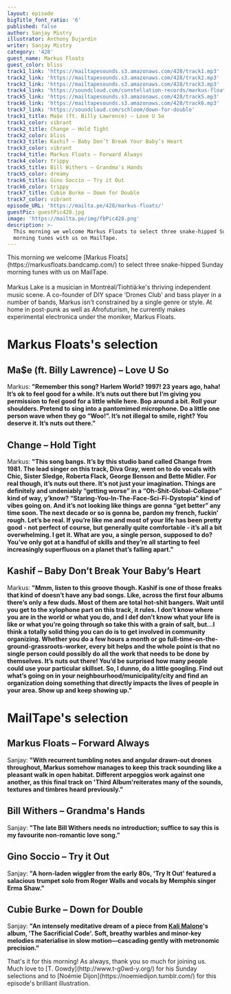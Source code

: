 ```yaml
---
layout: episode
bigTitle_font_ratio: '6'
published: false
author: Sanjay Mistry
illustrator: Anthony Dujardin
writer: Sanjay Mistry
category: '428'
guest_name: Markus Floats
guest_color: bliss
track1_link: 'https://mailtapesounds.s3.amazonaws.com/428/track1.mp3'
track2_link: 'https://mailtapesounds.s3.amazonaws.com/428/track2.mp3'
track3_link: 'https://mailtapesounds.s3.amazonaws.com/428/track3.mp3'
track4_link: 'https://soundcloud.com/constellation-records/markus-floats-forward-always'
track5_link: 'https://mailtapesounds.s3.amazonaws.com/428/track5.mp3'
track6_link: 'https://mailtapesounds.s3.amazonaws.com/428/track6.mp3'
track7_link: 'https://soundcloud.com/schloom/down-for-double'
track1_title: Ma$e (ft. Billy Lawrence) – Love U So
track1_color: vibrant
track2_title: Change – Hold Tight
track2_color: bliss
track3_title: Kashif – Baby Don’t Break Your Baby’s Heart
track3_color: vibrant
track4_title: Markus Floats – Forward Always
track4_color: trippy
track5_title: Bill Withers – Grandma's Hands
track5_color: dreamy
track6_title: Gino Soccio – Try it Out
track6_color: trippy
track7_title: Cubie Burke – Down for Double
track7_color: vibrant
episode_URL: 'https://mailta.pe/428/markus-floats/'
guestPic: guestPic428.jpg
image: 'https://mailta.pe/img/fbPic428.png'
description: >-
  This morning we welcome Markus Floats to select three snake-hipped Sunday
  morning tunes with us on MailTape.
---
```

<p id="introduction">This morning we welcome [Markus Floats](https://markusfloats.bandcamp.com/) to select three snake-hipped Sunday morning tunes with us on MailTape. 
<br><br>
Markus Lake is a musician in Montréal/Tiohtià꞉ke's thriving independent music scene. A co-founder of DIY space 'Drones Club' and bass player in a number of bands, Markus isn't constrained by a single genre or style. At home in post-punk as well as Afrofuturism, he currently makes experimental electronica under the moniker, Markus Floats. 
</p>


# Markus Floats's selection

## Ma$e (ft. Billy Lawrence) – Love U So
Markus: **"**Remember this song? Harlem World? 1997! 23 years ago, haha! It’s ok to feel good for a while. It’s nuts out there but I’m giving you permission to feel good for a little while here. Bop around a bit. Roll your shoulders. Pretend to sing into a pantomimed microphone. Do a little one person wave when they go “Woo!”. It’s not illegal to smile, right? You deserve it. It’s nuts out there.**"**

## Change – Hold Tight
Markus: **"**This song bangs. It’s by this studio band called Change from 1981. The lead singer on this track, Diva Gray, went on to do vocals with Chic, Sister Sledge, Roberta Flack, George Benson and Bette Midler. For real though, it’s nuts out there. It’s not just your imagination. Things are definitely and undeniably “getting worse” in a “Oh-Shit-Global-Collapse” kind of way, y’know? “Staring-You-In-The-Face-Sci-Fi-Dystopia” kind of vibes going on. And it’s not looking like things are gonna “get better” any time soon. The next decade or so is gonna be, pardon my french, fuckin’ rough. Let’s be real. If you’re like me and most of your life has been pretty good - not perfect of course, but generally quite comfortable - it’s all a bit overwhelming. I get it. What are you, a single person, supposed to do? You’ve only got at a handful of skills and they’re all starting to feel increasingly superfluous on a planet that’s falling apart.**"**

## Kashif – Baby Don’t Break Your Baby’s Heart
Markus: **"**Mmm, listen to this groove though. Kashif is one of those freaks that kind of doesn’t have any bad songs. Like, across the first four albums there’s only a few duds. Most of them are total hot-shit bangers. Wait until you get to the xylophone part on this track, it rules. I don’t know where you are in the world or what you do, and I def don’t know what your life is like or what you’re going through so take this with a grain of salt, but...I think a totally solid thing you can do is to get involved in community organizing. Whether you do a few hours a month or go full-time-on-the-ground-grassroots-worker, every bit helps and the whole point is that no single person could possibly do all the work that needs to be done by themselves. It’s nuts out there! You’d be surprised how many people could use your particular skillset. So, I dunno, do a little googling. Find out what’s going on in your neighbourhood/municipality/city and find an organization doing something that directly impacts the lives of people in your area. Show up and keep showing up.**"**


# MailTape's selection

## Markus Floats – Forward Always
Sanjay: **"**With recurrent tumbling notes and angular drawn-out drones throughout, Markus somehow manages to keep this track sounding like a pleasant walk in open habitat. Different arpeggios work against one another, as this final track on 'Third Album'reiterates many of the sounds, textures and timbres heard previously.**"**

## Bill Withers – Grandma's Hands
Sanjay: **"**The late Bill Withers needs no introduction; suffice to say this is my favourite non-romantic love song.**"**

## Gino Soccio – Try it Out
Sanjay: **"**A horn-laden wiggler from the early 80s, 'Try It Out' featured a salacious trumpet solo from Roger Walls and vocals by Memphis singer Erma Shaw.**"**

## Cubie Burke – Down for Double
Sanjay: **"**An intensely meditative dream of a piece from [Kali Malone](https://kalimalone.com/)'s album, 'The Sacrificial Code'. Soft, breathy warbles and minor-key melodies materialise in slow motion—cascading gently with metronomic precision.**"**


<p id="outroduction">That's it for this morning! As always, thank you so much for joining us. Much love to [T. Gowdy](http://www.t-g0wd-y.org/) for his Sunday selections and to [Noémie Dijon](https://noemiedijon.tumblr.com/) for this episode's brilliant illustration.</p>
